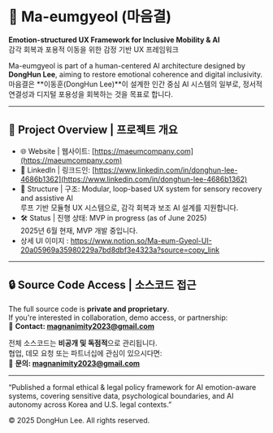 # 🧠 Ma-eumgyeol (마음결)

**Emotion-structured UX Framework for Inclusive Mobility & AI**  
감각 회복과 포용적 이동을 위한 감정 기반 UX 프레임워크

Ma-eumgyeol is part of a human-centered AI architecture designed by **DongHun Lee**, aiming to restore emotional coherence and digital inclusivity.  
마음결은 **이동훈(DongHun Lee)**이 설계한 인간 중심 AI 시스템의 일부로, 정서적 연결성과 디지털 포용성을 회복하는 것을 목표로 합니다.

---

## 🔗 Project Overview | 프로젝트 개요
- 🌐 Website | 웹사이트: [https://maeumcompany.com](https://maeumcompany.com)
- 💼 LinkedIn | 링크드인: [https://www.linkedin.com/in/donghun-lee-4686b1362](https://www.linkedin.com/in/donghun-lee-4686b1362)
- 📂 Structure | 구조: Modular, loop-based UX system for sensory recovery and assistive AI  
  루프 기반 모듈형 UX 시스템으로, 감각 회복과 보조 AI 설계를 지원합니다.
- 🛠️ Status | 진행 상태: MVP in progress (as of June 2025)  
  2025년 6월 현재, MVP 개발 중입니다.
- 상세 UI 이미지 : https://www.notion.so/Ma-eum-Gyeol-UI-20a05969a35980229a7bd8dbf3e4323a?source=copy_link 
---

## 🔒 Source Code Access | 소스코드 접근

The full source code is **private and proprietary**.  
If you're interested in collaboration, demo access, or partnership:  
📩 **Contact: magnanimity2023@gmail.com**

전체 소스코드는 **비공개 및 독점적**으로 관리됩니다.  
협업, 데모 요청 또는 파트너십에 관심이 있으시다면:  
📩 **문의: magnanimity2023@gmail.com**

---
“Published a formal ethical & legal policy framework for AI emotion-aware systems, covering sensitive data, psychological boundaries, and AI autonomy across Korea and U.S. legal contexts.”

© 2025 DongHun Lee. All rights reserved.


